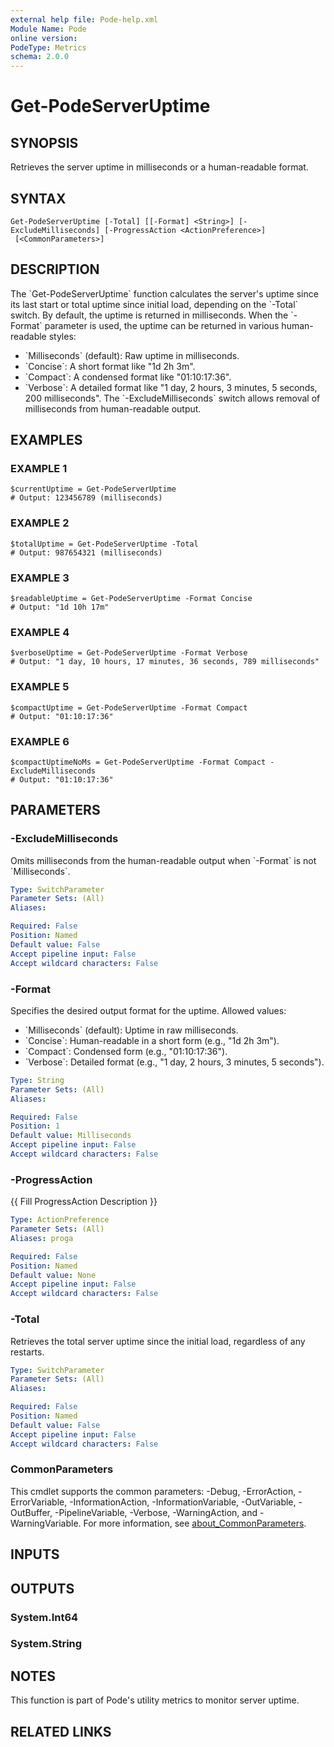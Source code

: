 ```yaml
---
external help file: Pode-help.xml
Module Name: Pode
online version:
PodeType: Metrics
schema: 2.0.0
---
```


# Get-PodeServerUptime

## SYNOPSIS
Retrieves the server uptime in milliseconds or a human-readable format.

## SYNTAX

```
Get-PodeServerUptime [-Total] [[-Format] <String>] [-ExcludeMilliseconds] [-ProgressAction <ActionPreference>]
 [<CommonParameters>]
```

## DESCRIPTION
The \`Get-PodeServerUptime\` function calculates the server's uptime since its last start or total uptime since initial load, depending on the \`-Total\` switch.
By default, the uptime is returned in milliseconds.
When the \`-Format\` parameter is used, the uptime can be returned in various human-readable styles:
- \`Milliseconds\` (default): Raw uptime in milliseconds.
- \`Concise\`: A short format like "1d 2h 3m".
- \`Compact\`: A condensed format like "01:10:17:36".
- \`Verbose\`: A detailed format like "1 day, 2 hours, 3 minutes, 5 seconds, 200 milliseconds".
The \`-ExcludeMilliseconds\` switch allows removal of milliseconds from human-readable output.

## EXAMPLES

### EXAMPLE 1
```
$currentUptime = Get-PodeServerUptime
# Output: 123456789 (milliseconds)
```

### EXAMPLE 2
```
$totalUptime = Get-PodeServerUptime -Total
# Output: 987654321 (milliseconds)
```

### EXAMPLE 3
```
$readableUptime = Get-PodeServerUptime -Format Concise
# Output: "1d 10h 17m"
```

### EXAMPLE 4
```
$verboseUptime = Get-PodeServerUptime -Format Verbose
# Output: "1 day, 10 hours, 17 minutes, 36 seconds, 789 milliseconds"
```

### EXAMPLE 5
```
$compactUptime = Get-PodeServerUptime -Format Compact
# Output: "01:10:17:36"
```

### EXAMPLE 6
```
$compactUptimeNoMs = Get-PodeServerUptime -Format Compact -ExcludeMilliseconds
# Output: "01:10:17:36"
```

## PARAMETERS

### -ExcludeMilliseconds
Omits milliseconds from the human-readable output when \`-Format\` is not \`Milliseconds\`.

```yaml
Type: SwitchParameter
Parameter Sets: (All)
Aliases:

Required: False
Position: Named
Default value: False
Accept pipeline input: False
Accept wildcard characters: False
```

### -Format
Specifies the desired output format for the uptime.
Allowed values:
- \`Milliseconds\` (default): Uptime in raw milliseconds.
- \`Concise\`: Human-readable in a short form (e.g., "1d 2h 3m").
- \`Compact\`: Condensed form (e.g., "01:10:17:36").
- \`Verbose\`: Detailed format (e.g., "1 day, 2 hours, 3 minutes, 5 seconds").

```yaml
Type: String
Parameter Sets: (All)
Aliases:

Required: False
Position: 1
Default value: Milliseconds
Accept pipeline input: False
Accept wildcard characters: False
```

### -ProgressAction
{{ Fill ProgressAction Description }}

```yaml
Type: ActionPreference
Parameter Sets: (All)
Aliases: proga

Required: False
Position: Named
Default value: None
Accept pipeline input: False
Accept wildcard characters: False
```

### -Total
Retrieves the total server uptime since the initial load, regardless of any restarts.

```yaml
Type: SwitchParameter
Parameter Sets: (All)
Aliases:

Required: False
Position: Named
Default value: False
Accept pipeline input: False
Accept wildcard characters: False
```

### CommonParameters
This cmdlet supports the common parameters: -Debug, -ErrorAction, -ErrorVariable, -InformationAction, -InformationVariable, -OutVariable, -OutBuffer, -PipelineVariable, -Verbose, -WarningAction, and -WarningVariable. For more information, see [about_CommonParameters](http://go.microsoft.com/fwlink/?LinkID=113216).

## INPUTS

## OUTPUTS

### System.Int64
### System.String
## NOTES
This function is part of Pode's utility metrics to monitor server uptime.

## RELATED LINKS
